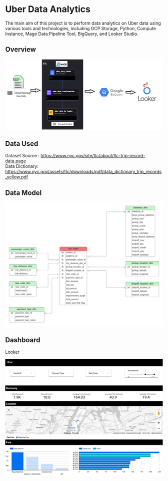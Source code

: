 # Uber Data Analytics
The main aim of this project is to perform data analytics on Uber data using various tools and technologies, including GCP Storage, Python, Compute Instance, Mage Data Pipeline Tool, BigQuery, and Looker Studio.

## Overview <br>
<div class="image-container"><img src="/images/Overview.png" alt="Project Image"> </div>

## Data Used  
Dataset Source : https://www.nyc.gov/site/tlc/about/tlc-trip-record-data.page <br>
Data Dictionary: https://www.nyc.gov/assets/tlc/downloads/pdf/data_dictionary_trip_records_yellow.pdf <br>

## Data Model
<div class="image-container"><img src="/images/uber_data_model.jpeg" alt="Project Image"> </div>

## Dashboard
<a href = https://lookerstudio.google.com/s/s-nnQQB79Kw style="text-decoration: none;"> Looker</a>
<div class="image-container"><img src="/Dashboard/uber_dashboard.jpg" alt="Project Image"> </div>
